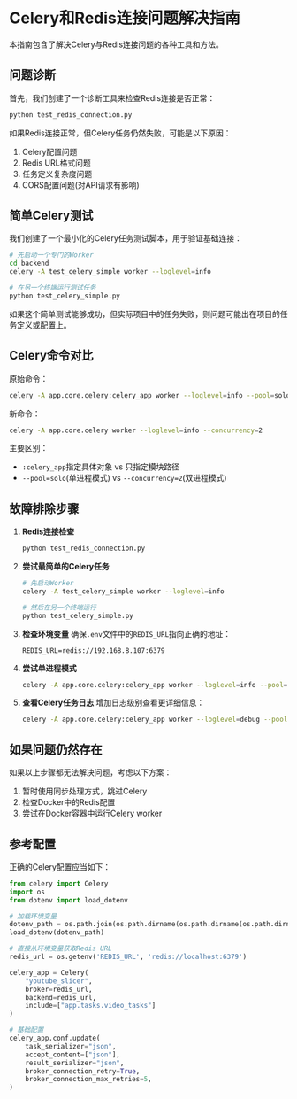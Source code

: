 # Celery和Redis连接问题解决指南

本指南包含了解决Celery与Redis连接问题的各种工具和方法。

## 问题诊断

首先，我们创建了一个诊断工具来检查Redis连接是否正常：

```bash
python test_redis_connection.py
```

如果Redis连接正常，但Celery任务仍然失败，可能是以下原因：

1. Celery配置问题
2. Redis URL格式问题
3. 任务定义复杂度问题
4. CORS配置问题(对API请求有影响)

## 简单Celery测试

我们创建了一个最小化的Celery任务测试脚本，用于验证基础连接：

```bash
# 先启动一个专门的Worker
cd backend
celery -A test_celery_simple worker --loglevel=info

# 在另一个终端运行测试任务
python test_celery_simple.py
```

如果这个简单测试能够成功，但实际项目中的任务失败，则问题可能出在项目的任务定义或配置上。

## Celery命令对比

原始命令：
```bash
celery -A app.core.celery:celery_app worker --loglevel=info --pool=solo
```

新命令：
```bash
celery -A app.core.celery worker --loglevel=info --concurrency=2
```

主要区别：
- `:celery_app`指定具体对象 vs 只指定模块路径
- `--pool=solo`(单进程模式) vs `--concurrency=2`(双进程模式)

## 故障排除步骤

1. **Redis连接检查**
   ```bash
   python test_redis_connection.py
   ```

2. **尝试最简单的Celery任务**
   ```bash
   # 先启动Worker
   celery -A test_celery_simple worker --loglevel=info
   
   # 然后在另一个终端运行
   python test_celery_simple.py
   ```

3. **检查环境变量**
   确保`.env`文件中的`REDIS_URL`指向正确的地址：
   ```
   REDIS_URL=redis://192.168.8.107:6379
   ```

4. **尝试单进程模式**
   ```bash
   celery -A app.core.celery:celery_app worker --loglevel=info --pool=solo
   ```

5. **查看Celery任务日志**
   增加日志级别查看更详细信息：
   ```bash
   celery -A app.core.celery:celery_app worker --loglevel=debug --pool=solo
   ```

## 如果问题仍然存在

如果以上步骤都无法解决问题，考虑以下方案：

1. 暂时使用同步处理方式，跳过Celery
2. 检查Docker中的Redis配置
3. 尝试在Docker容器中运行Celery worker

## 参考配置

正确的Celery配置应当如下：

```python
from celery import Celery
import os
from dotenv import load_dotenv

# 加载环境变量
dotenv_path = os.path.join(os.path.dirname(os.path.dirname(os.path.dirname(__file__))), '.env')
load_dotenv(dotenv_path)

# 直接从环境变量获取Redis URL
redis_url = os.getenv('REDIS_URL', 'redis://localhost:6379')

celery_app = Celery(
    "youtube_slicer",
    broker=redis_url,
    backend=redis_url,
    include=["app.tasks.video_tasks"]
)

# 基础配置
celery_app.conf.update(
    task_serializer="json",
    accept_content=["json"],
    result_serializer="json",
    broker_connection_retry=True,
    broker_connection_max_retries=5,
)